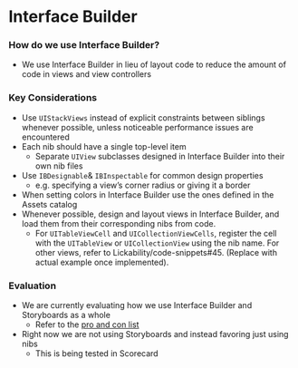 # Interface Builder
### How do we use Interface Builder?
* We use Interface Builder in lieu of layout code to reduce the amount of code in views and view controllers

### Key Considerations
* Use `UIStackViews` instead of explicit constraints between siblings whenever possible, unless noticeable performance issues are encountered
* Each nib should have a single top-level item
   * Separate `UIView` subclasses designed in Interface Builder into their own nib files
* Use `IBDesignable`& `IBInspectable` for common design properties 
	* e.g. specifying a view’s corner radius or giving it a border
* When setting colors in Interface Builder use the ones defined in the Assets catalog
* Whenever possible, design and layout views in Interface Builder, and load them from their corresponding nibs from code. 
   * For `UITableViewCell` and `UICollectionViewCells`, register the cell with the `UITableView` or `UICollectionView` using the nib name. For other views, refer to Lickability/code-snippets#45. (Replace with actual example once implemented).

### Evaluation
* We are currently evaluating how we use Interface Builder and Storyboards as a whole
    * Refer to the [pro and con list](https://github.com/Lickability/swift-style-guide/issues/14)
* Right now we are not using Storyboards and instead favoring just using nibs
    * This is being tested in Scorecard
	
